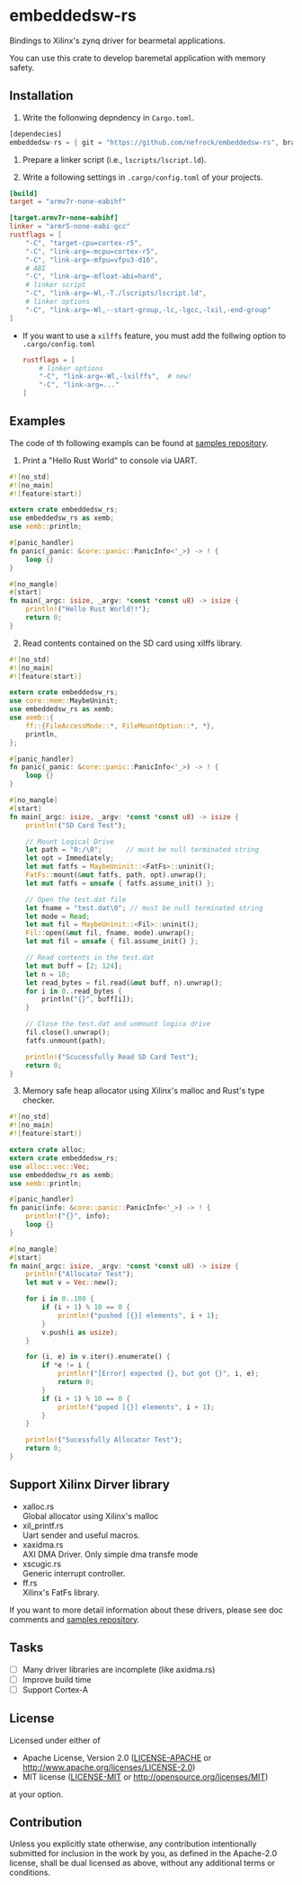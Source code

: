 # embeddedsw-rs
Bindings to Xilinx's zynq driver for bearmetal applications.

You can use this crate to develop baremetal application with memory safety.


## Installation
1. Write the follonwing depndency in `Cargo.toml`.
```rust
[dependecies]
embeddedsw-rs = { git = "https://github.com/nefrock/embeddedsw-rs", branch = "master" }
```

1. Prepare a linker script (i.e., `lscripts/lscript.ld`).

1. Write a following settings in `.cargo/config.toml` of your projects.
```toml
[build]
target = "armv7r-none-eabihf"

[target.armv7r-none-eabihf]
linker = "armr5-none-eabi-gcc"
rustflags = [
    "-C", "target-cpu=cortex-r5",
    "-C", "link-arg=-mcpu=cortex-r5",
    "-C", "link-arg=-mfpu=vfpv3-d16",
    # ABI
    "-C", "link-arg=-mfloat-abi=hard",
    # linker script
    "-C", "link-arg=-Wl,-T./lscripts/lscript.ld",
    # linker options
    "-C", "link-arg=-Wl,--start-group,-lc,-lgcc,-lxil,-end-group"
]
```
   - If you want to use a `xilffs` feature, you must add the follwing option to `.cargo/config.toml`
        ```toml
        rustflags = [
            # linker options
            "-C", "link-arg=-Wl,-lxilffs",  # new!
            "-C", "link-arg=..."
        ] 
        ```





## Examples
The code of th following exampls can be found at [samples repository]().

1. Print a "Hello Rust World" to console via UART.
```rust
#![no_std]
#![no_main]
#![feature(start)]

extern crate embeddedsw_rs;
use embeddedsw_rs as xemb;
use xemb::println;

#[panic_handler]
fn panic(_panic: &core::panic::PanicInfo<'_>) -> ! {
    loop {}
}

#[no_mangle]
#[start]
fn main(_argc: isize, _argv: *const *const u8) -> isize {
    println!("Hello Rust World!!");
    return 0;
}

```

2. Read contents contained on the SD card using xilffs library.
```rust
#![no_std]
#![no_main]
#![feature(start)]

extern crate embeddedsw_rs;
use core::mem::MaybeUninit;
use embeddedsw_rs as xemb;
use xemb::{
    ff::{FileAccessMode::*, FileMountOption::*, *},
    println,
};

#[panic_handler]
fn panic(_panic: &core::panic::PanicInfo<'_>) -> ! {
    loop {}
}

#[no_mangle]
#[start]
fn main(_argc: isize, _argv: *const *const u8) -> isize {
    println!("SD Card Test");

    // Mount Logical Drive
    let path = "0:/\0";      // must be null terminated string
    let opt = Immediately;
    let mut fatfs = MaybeUninit::<FatFs>::uninit();
    FatFs::mount(&mut fatfs, path, opt).unwrap();
    let mut fatfs = unsafe { fatfs.assume_init() };

    // Open the test.dat file
    let fname = "test.dat\0"; // must be null terminated string
    let mode = Read;
    let mut fil = MaybeUninit::<Fil>::uninit();
    Fil::open(&mut fil, fname, mode).unwrap();
    let mut fil = unsafe { fil.assume_init() };

    // Read contents in the test.dat
    let mut buff = [2; 124];
    let n = 10;
    let read_bytes = fil.read(&mut buff, n).unwrap();
    for i in 0..read_bytes {
        println("{}", buff[i]);
    }

    // Close the test.dat and unmount logica drive
    fil.close().unwrap();
    fatfs.unmount(path);

    println!("Scucessfully Read SD Card Test");
    return 0;
}
```


3. Memory safe heap allocator using Xilinx's malloc and Rust's type checker.
```rust
#![no_std]
#![no_main]
#![feature(start)]

extern crate alloc;
extern crate embeddedsw_rs;
use alloc::vec::Vec;
use embeddedsw_rs as xemb;
use xemb::println;

#[panic_handler]
fn panic(info: &core::panic::PanicInfo<'_>) -> ! {
    println!("{}", info);
    loop {}
}

#[no_mangle]
#[start]
fn main(_argc: isize, _argv: *const *const u8) -> isize {
    println!("Allocator Test");
    let mut v = Vec::new();

    for i in 0..100 {
        if (i + 1) % 10 == 0 {
            println!("pushed [{}] elements", i + 1);
        }
        v.push(i as usize);
    }

    for (i, e) in v.iter().enumerate() {
        if *e != i {
            println!("[Error] expected {}, but got {}", i, e);
            return 0;
        }
        if (i + 1) % 10 == 0 {
            println!("poped [{}] elements", i + 1);
        }
    }

    println!("Sucessfully Allocator Test");
    return 0;
}

```

## Support Xilinx Dirver library
- xalloc.rs  
    Global allocator using Xilinx's malloc
- xil_printf.rs  
    Uart sender and useful macros.
- xaxidma.rs  
    AXI DMA Driver. Only simple dma transfe mode
- xscugic.rs  
    Generic interrupt controller.
- ff.rs  
    Xilinx's FatFs library.

If you want to more detail information about these drivers, please see doc comments and [samples repository]().


## Tasks
- [ ] Many driver libraries are incomplete (like axidma.rs)
- [ ] Improve build time
- [ ] Support Cortex-A

## License

Licensed under either of

 * Apache License, Version 2.0
   ([LICENSE-APACHE](LICENSE-APACHE) or http://www.apache.org/licenses/LICENSE-2.0)
 * MIT license
   ([LICENSE-MIT](LICENSE-MIT) or http://opensource.org/licenses/MIT)

at your option.

## Contribution

Unless you explicitly state otherwise, any contribution intentionally submitted
for inclusion in the work by you, as defined in the Apache-2.0 license, shall be
dual licensed as above, without any additional terms or conditions.